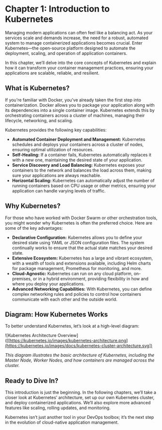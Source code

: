 
# Chapter 1: Introduction to Kubernetes

Managing modern applications can often feel like a balancing act. As your services scale and demands increase, the need for a robust, automated system to manage containerized applications becomes crucial. Enter Kubernetes—the open-source platform designed to automate the deployment, scaling, and operation of application containers.

In this chapter, we’ll delve into the core concepts of Kubernetes and explain how it can transform your container management practices, ensuring your applications are scalable, reliable, and resilient.

## What is Kubernetes?

If you're familiar with Docker, you've already taken the first step into containerization. Docker allows you to package your application along with its dependencies into a single container image. Kubernetes extends this by orchestrating containers across a cluster of machines, managing their lifecycle, networking, and scaling.

Kubernetes provides the following key capabilities:

- **Automated Container Deployment and Management:** Kubernetes schedules and deploys your containers across a cluster of nodes, ensuring optimal utilization of resources.
- **Self-Healing:** If a container fails, Kubernetes automatically replaces it with a new one, maintaining the desired state of your application.
- **Service Discovery and Load Balancing:** Kubernetes exposes your containers to the network and balances the load across them, making sure your applications are always reachable.
- **Horizontal Scaling:** Kubernetes can automatically adjust the number of running containers based on CPU usage or other metrics, ensuring your application can handle varying levels of traffic.

## Why Kubernetes?

For those who have worked with Docker Swarm or other orchestration tools, you might wonder why Kubernetes is often the preferred choice. Here are some of the key advantages:

- **Declarative Configuration:** Kubernetes allows you to define your desired state using YAML or JSON configuration files. The system continually works to ensure that the actual state matches your desired state.
- **Extensive Ecosystem:** Kubernetes has a large and vibrant ecosystem, with a wealth of tools and extensions available, including Helm charts for package management, Prometheus for monitoring, and more.
- **Cloud-Agnostic:** Kubernetes can run on any cloud platform, on-premises, or in a hybrid environment, providing flexibility in how and where you deploy your applications.
- **Advanced Networking Capabilities:** With Kubernetes, you can define complex networking rules and policies to control how containers communicate with each other and the outside world.

## Diagram: How Kubernetes Works

To better understand Kubernetes, let’s look at a high-level diagram:

![Kubernetes Architecture Overview]([[https://kubernetes.io/images/kubernetes-architecture.png](https://kubernetes.io/images/docs/kubernetes-cluster-architecture.svg])

*This diagram illustrates the basic architecture of Kubernetes, including the Master Node, Worker Nodes, and how containers are managed across the cluster.*

## Ready to Dive In?

This introduction is just the beginning. In the following chapters, we’ll take a closer look at Kubernetes’ architecture, set up our own Kubernetes cluster, and deploy containerized applications. We’ll also explore more advanced features like scaling, rolling updates, and monitoring.

Kubernetes isn’t just another tool in your DevOps toolbox; it’s the next step in the evolution of cloud-native application management.
